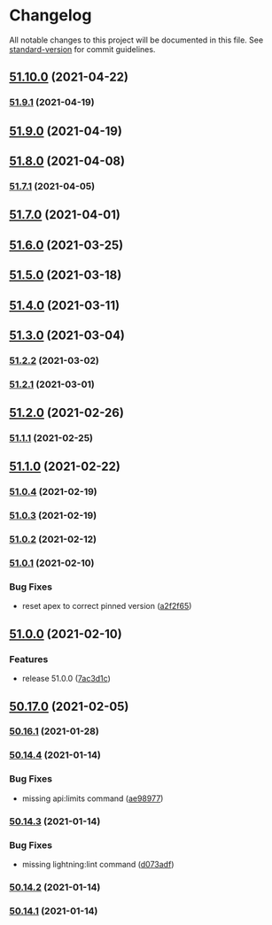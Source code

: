 # Changelog

All notable changes to this project will be documented in this file. See [standard-version](https://github.com/conventional-changelog/standard-version) for commit guidelines.

## [51.10.0](https://github.com/salesforcecli/salesforcedx/compare/v51.9.1...v51.10.0) (2021-04-22)

### [51.9.1](https://github.com/salesforcecli/salesforcedx/compare/v51.9.0...v51.9.1) (2021-04-19)

## [51.9.0](https://github.com/salesforcecli/salesforcedx/compare/v51.8.0...v51.9.0) (2021-04-19)

## [51.8.0](https://github.com/salesforcecli/salesforcedx/compare/v51.7.1...v51.8.0) (2021-04-08)

### [51.7.1](https://github.com/salesforcecli/salesforcedx/compare/v51.7.0...v51.7.1) (2021-04-05)

## [51.7.0](https://github.com/salesforcecli/salesforcedx/compare/v51.6.0...v51.7.0) (2021-04-01)

## [51.6.0](https://github.com/salesforcecli/salesforcedx/compare/v51.5.0...v51.6.0) (2021-03-25)

## [51.5.0](https://github.com/salesforcecli/salesforcedx/compare/v51.4.0...v51.5.0) (2021-03-18)

## [51.4.0](https://github.com/salesforcecli/salesforcedx/compare/v51.3.0...v51.4.0) (2021-03-11)

## [51.3.0](https://github.com/salesforcecli/salesforcedx/compare/v51.2.2...v51.3.0) (2021-03-04)

### [51.2.2](https://github.com/salesforcecli/salesforcedx/compare/v51.2.1...v51.2.2) (2021-03-02)

### [51.2.1](https://github.com/salesforcecli/salesforcedx/compare/v51.2.0...v51.2.1) (2021-03-01)

## [51.2.0](https://github.com/salesforcecli/salesforcedx/compare/v51.1.1...v51.2.0) (2021-02-26)

### [51.1.1](https://github.com/salesforcecli/salesforcedx/compare/v51.1.0...v51.1.1) (2021-02-25)

## [51.1.0](https://github.com/salesforcecli/salesforcedx/compare/v51.0.4...v51.1.0) (2021-02-22)

### [51.0.4](https://github.com/salesforcecli/salesforcedx/compare/v51.0.3...v51.0.4) (2021-02-19)

### [51.0.3](https://github.com/salesforcecli/salesforcedx/compare/v51.0.2...v51.0.3) (2021-02-19)

### [51.0.2](https://github.com/salesforcecli/salesforcedx/compare/v51.0.1...v51.0.2) (2021-02-12)

### [51.0.1](https://github.com/salesforcecli/salesforcedx/compare/v51.0.0...v51.0.1) (2021-02-10)

### Bug Fixes

- reset apex to correct pinned version ([a2f2f65](https://github.com/salesforcecli/salesforcedx/commit/a2f2f6552fea43149928aad93378fd82c458b2d5))

## [51.0.0](https://github.com/salesforcecli/salesforcedx/compare/v50.17.0...v51.0.0) (2021-02-10)

### Features

- release 51.0.0 ([7ac3d1c](https://github.com/salesforcecli/salesforcedx/commit/7ac3d1cc8157089fae3a1d8ac0c4be1cb6330779))

## [50.17.0](https://github.com/salesforcecli/salesforcedx/compare/v50.16.1...v50.17.0) (2021-02-05)

### [50.16.1](https://github.com/salesforcecli/salesforcedx/compare/v50.14.4...v50.16.1) (2021-01-28)

### [50.14.4](https://github.com/salesforcecli/salesforcedx/compare/v50.14.3...v50.14.4) (2021-01-14)

### Bug Fixes

- missing api:limits command ([ae98977](https://github.com/salesforcecli/salesforcedx/commit/ae98977c3ed1872455138d1aff5a27cae63f4790))

### [50.14.3](https://github.com/salesforcecli/salesforcedx/compare/v50.14.2...v50.14.3) (2021-01-14)

### Bug Fixes

- missing lightning:lint command ([d073adf](https://github.com/salesforcecli/salesforcedx/commit/d073adf2fc79b88875d36a0b40d6787d2c0fa23e))

### [50.14.2](https://github.com/salesforcecli/salesforcedx/compare/v50.14.1...v50.14.2) (2021-01-14)

### [50.14.1](https://github.com/salesforcecli/salesforcedx/compare/v50.14.0...v50.14.1) (2021-01-14)
